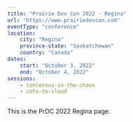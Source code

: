 ```yaml
---
title: "Prairie Dev Con 2022 - Regina"
url: "https://www.prairiedevcon.com"
eventType: "conference"
location:
    city: "Regina"
    province-state: "Saskatchewan"
    country: "Canada"
dates:
    start: "October 3, 2022"
    end: "October 4, 2022"
sessions:
    - concensus-in-the-chaos
    - cots-to-cloud
---
```


This is the PrDC 2022 Regina page.

